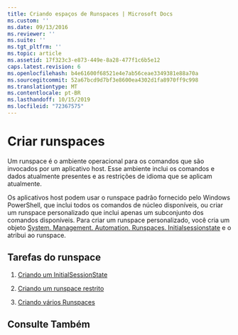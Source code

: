 ```yaml
---
title: Criando espaços de Runspaces | Microsoft Docs
ms.custom: ''
ms.date: 09/13/2016
ms.reviewer: ''
ms.suite: ''
ms.tgt_pltfrm: ''
ms.topic: article
ms.assetid: 17f323c3-e873-449e-8a28-477f1c6b5e12
caps.latest.revision: 6
ms.openlocfilehash: b4e61600f68521e4e7ab56ceae3349381e88a70a
ms.sourcegitcommit: 52a67bcd9d7bf3e8600ea4302d1fa8970ff9c998
ms.translationtype: MT
ms.contentlocale: pt-BR
ms.lasthandoff: 10/15/2019
ms.locfileid: "72367575"
---
```

# <a name="creating-runspaces"></a>Criar runspaces

Um runspace é o ambiente operacional para os comandos que são invocados por um aplicativo host. Esse ambiente inclui os comandos e dados atualmente presentes e as restrições de idioma que se aplicam atualmente.

 Os aplicativos host podem usar o runspace padrão fornecido pelo Windows PowerShell, que inclui todos os comandos de núcleo disponíveis, ou criar um runspace personalizado que inclui apenas um subconjunto dos comandos disponíveis. Para criar um runspace personalizado, você cria um objeto [System. Management. Automation. Runspaces. Initialsessionstate](/dotnet/api/System.Management.Automation.Runspaces.InitialSessionState) e o atribui ao runspace.

## <a name="runspace-tasks"></a>Tarefas do runspace

1. [Criando um InitialSessionState](./creating-an-initialsessionstate.md)

2. [Criando um runspace restrito](./creating-a-constrained-runspace.md)

3. [Criando vários Runspaces](./creating-multiple-runspaces.md)

## <a name="see-also"></a>Consulte Também
